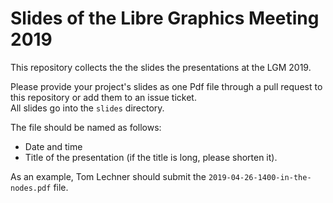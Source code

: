 # Slides of the Libre Graphics Meeting 2019

This repository collects the the slides the presentations at the LGM 2019.

Please provide your project's slides as one Pdf file through a pull request to this repository or add them to an issue ticket.  
All slides go into the `slides` directory.

The file should be named as follows:

- Date and time
- Title of the presentation (if the title is long, please shorten it).

As an example, Tom Lechner should submit the `2019-04-26-1400-in-the-nodes.pdf` file.

